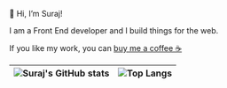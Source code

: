 👋 Hi, I’m Suraj!

I am a Front End developer and I build things for the web.

If you like my work, you can [buy me a coffee ☕](https://ko-fi.com/skv)


| ![Suraj's GitHub stats](https://github-readme-stats-one-navy-70.vercel.app/api?username=surajverma&count_private=true&include_all_commits=true)  | ![Top Langs](https://github-readme-stats-one-navy-70.vercel.app/api/top-langs/?username=surajverma&layout=compact) |
| ------------- | ------------- |
